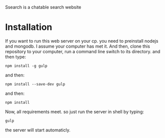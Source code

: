 Ssearch is a chatable search website

# Installation
If you want to run this web server on your cp. you need to preinstall nodejs and mongodb. I assume your computer has met it. And then, clone this repository to your computer, run a command line switch to its directory. and then type:
```shell
npm install -g gulp
```
and then:
```shell
npm install --save-dev gulp
```
and then:
```shell
npm install
```
Now, all requirements meet. so just run the server in shell by typing:
```shell
gulp
```
the server will start automaticly.





